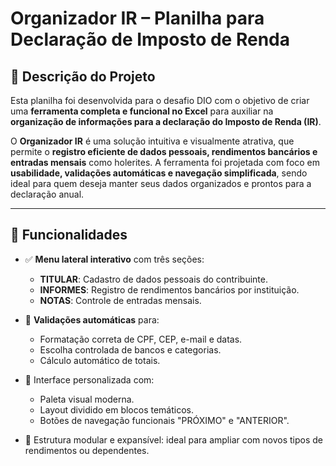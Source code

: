 # Organizador IR – Planilha para Declaração de Imposto de Renda

## 📌 Descrição do Projeto

Esta planilha foi desenvolvida para o desafio DIO com o objetivo de criar uma **ferramenta completa e funcional no Excel** para auxiliar na **organização de informações para a declaração do Imposto de Renda (IR)**.

O **Organizador IR** é uma solução intuitiva e visualmente atrativa, que permite o **registro eficiente de dados pessoais, rendimentos bancários e entradas mensais** como holerites. A ferramenta foi projetada com foco em **usabilidade, validações automáticas e navegação simplificada**, sendo ideal para quem deseja manter seus dados organizados e prontos para a declaração anual.

---

## 🚀 Funcionalidades

- ✅ **Menu lateral interativo** com três seções:
  - **TITULAR**: Cadastro de dados pessoais do contribuinte.
  - **INFORMES**: Registro de rendimentos bancários por instituição.
  - **NOTAS**: Controle de entradas mensais.

- 📌 **Validações automáticas** para:
  - Formatação correta de CPF, CEP, e-mail e datas.
  - Escolha controlada de bancos e categorias.
  - Cálculo automático de totais.

- 🎨 Interface personalizada com:
  - Paleta visual moderna.
  - Layout dividido em blocos temáticos.
  - Botões de navegação funcionais "PRÓXIMO" e "ANTERIOR".

- 📁 Estrutura modular e expansível: ideal para ampliar com novos tipos de rendimentos ou dependentes.

